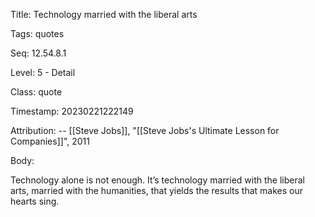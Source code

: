 Title:  Technology married with the liberal arts

Tags:   quotes

Seq:    12.54.8.1

Level:  5 - Detail

Class:  quote

Timestamp: 20230221222149

Attribution: -- [[Steve Jobs]], "[[Steve Jobs's Ultimate Lesson for Companies]]", 2011

Body:

Technology alone is not enough. It’s technology married with the liberal arts, married with the humanities, that yields the results that makes our hearts sing.
